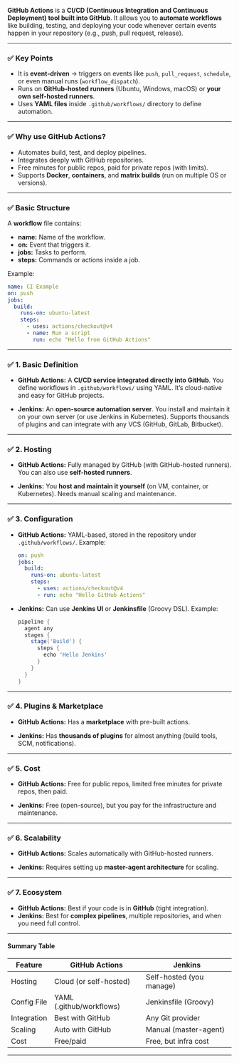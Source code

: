 **GitHub Actions** is a **CI/CD (Continuous Integration and Continuous Deployment) tool built into GitHub**. It allows you to **automate workflows** like building, testing, and deploying your code whenever certain events happen in your repository (e.g., push, pull request, release).

---

### ✅ **Key Points**

* It is **event-driven** → triggers on events like `push`, `pull_request`, `schedule`, or even manual runs (`workflow_dispatch`).
* Runs on **GitHub-hosted runners** (Ubuntu, Windows, macOS) or **your own self-hosted runners**.
* Uses **YAML files** inside `.github/workflows/` directory to define automation.

---

### ✅ **Why use GitHub Actions?**

* Automates build, test, and deploy pipelines.
* Integrates deeply with GitHub repositories.
* Free minutes for public repos, paid for private repos (with limits).
* Supports **Docker**, **containers**, and **matrix builds** (run on multiple OS or versions).

---

### ✅ **Basic Structure**

A **workflow** file contains:

* **name:** Name of the workflow.
* **on:** Event that triggers it.
* **jobs:** Tasks to perform.
* **steps:** Commands or actions inside a job.

Example:

```yaml
name: CI Example
on: push
jobs:
  build:
    runs-on: ubuntu-latest
    steps:
      - uses: actions/checkout@v4
      - name: Run a script
        run: echo "Hello from GitHub Actions"
```
---

### ✅ **1. Basic Definition**

* **GitHub Actions:**
  A **CI/CD service integrated directly into GitHub**. You define workflows in `.github/workflows/` using YAML. It’s cloud-native and easy for GitHub projects.

* **Jenkins:**
  An **open-source automation server**. You install and maintain it on your own server (or use Jenkins in Kubernetes). Supports thousands of plugins and can integrate with any VCS (GitHub, GitLab, Bitbucket).

---

### ✅ **2. Hosting**

* **GitHub Actions:**
  Fully managed by GitHub (with GitHub-hosted runners). You can also use **self-hosted runners**.

* **Jenkins:**
  You **host and maintain it yourself** (on VM, container, or Kubernetes). Needs manual scaling and maintenance.

---

### ✅ **3. Configuration**

* **GitHub Actions:**
  YAML-based, stored in the repository under `.github/workflows/`.
  Example:

  ```yaml
  on: push
  jobs:
    build:
      runs-on: ubuntu-latest
      steps:
        - uses: actions/checkout@v4
        - run: echo "Hello GitHub Actions"
  ```

* **Jenkins:**
  Can use **Jenkins UI** or **Jenkinsfile** (Groovy DSL).
  Example:

  ```groovy
  pipeline {
    agent any
    stages {
      stage('Build') {
        steps {
          echo 'Hello Jenkins'
        }
      }
    }
  }
  ```

---

### ✅ **4. Plugins & Marketplace**

* **GitHub Actions:**
  Has a **marketplace** with pre-built actions.

* **Jenkins:**
  Has **thousands of plugins** for almost anything (build tools, SCM, notifications).

---

### ✅ **5. Cost**

* **GitHub Actions:**
  Free for public repos, limited free minutes for private repos, then paid.

* **Jenkins:**
  Free (open-source), but you pay for the infrastructure and maintenance.

---

### ✅ **6. Scalability**

* **GitHub Actions:**
  Scales automatically with GitHub-hosted runners.

* **Jenkins:**
  Requires setting up **master-agent architecture** for scaling.

---

### ✅ **7. Ecosystem**

* **GitHub Actions:** Best if your code is in **GitHub** (tight integration).
* **Jenkins:** Best for **complex pipelines**, multiple repositories, and when you need full control.

---

#### **Summary Table**

| Feature     | GitHub Actions           | Jenkins                  |
| ----------- | ------------------------ | ------------------------ |
| Hosting     | Cloud (or self-hosted)   | Self-hosted (you manage) |
| Config File | YAML (.github/workflows) | Jenkinsfile (Groovy)     |
| Integration | Best with GitHub         | Any Git provider         |
| Scaling     | Auto with GitHub         | Manual (master-agent)    |
| Cost        | Free/paid                | Free, but infra cost     |

---